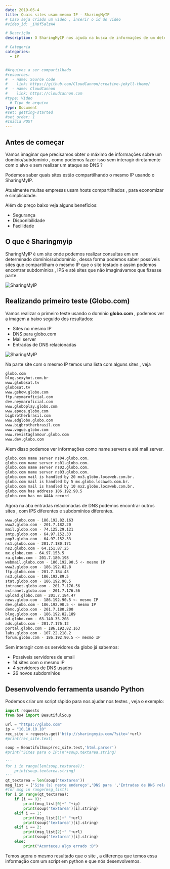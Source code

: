 ```yaml
---
date: 2019-05-4
title: Quais sites usam mesmo IP - SharingMyIP
# Caso seja criado um video , inserir o id do video
#video_id: _iH8f5alzWA

# Descrição
description: O SharingMyIP nos ajuda na busca de informações de um determinado IP.

# Categoria
categories:
  - IP


#Arquivos a ser compartilhado
#resources:
#  - name: Source code
#    link: https://github.com/CloudCannon/creative-jekyll-theme/
#  - name: CloudCannon
#    link: https://cloudcannon.com
#type: Video
  # Tipo de arquivo
type: Document
#set: getting-started
#set_order: 1
#Inicia POST
---
```


## Antes de começar
Vamos imaginar que precisamos obter o máximo de informações sobre um domínio/subdomínio , como podemos fazer isso sem interagir diretamente com o alvo e sem realizar um ataque ao DNS ?

Podemos saber quais sites estão compartilhando o mesmo IP usando o SharingMyIP.

Atualmente muitas empresas usam hosts compartilhados , para economizar e simplicidade.

Além do preço baixo veja alguns benefícios:
- Segurança
- Disponibilidade
- Facilidade

## O que é Sharingmyip
SharingMyIP é um site onde podemos realizar consultas em um determinado domínio/subdomínio , dessa forma podemos saber possíveis sites que compartilham o mesmo IP que o site testado e assim podemos encontrar subdomínios , IPS e até sites que não imaginávamos que fizesse parte.

![SharingMyIP](https://i.imgur.com/CWJ7PCs.png)

## Realizando primeiro teste (Globo.com)
Vamos realizar o primeiro teste usando o domínio **globo.com** , podemos ver a imagem a baixo seguido dos resultados:
- Sites no mesmo IP
- DNS para globo.com
- Mail server
- Entradas de DNS relacionadas

![SharingMyIP](https://i.imgur.com/J5wpWsp.png)

Na parte site com o mesmo IP temos uma lista com alguns sites , veja
```sh
globo.com
blog.sexyhot.com.br
www.globosat.tv
globosat.tv
www.gshow.globo.com
ftp.neymaroficial.com
dev.neymaroficial.com
www.globoplay.globo.com
www.epoca.globo.com
bigbrotherbrasil.com
www.edglobo.globo.com
www.bigbrotherbrasil.com
www.vogue.globo.com
www.revistaglamour.globo.com
www.dev.globo.com
```

Alem disso podemos ver informações como name servers e até mail server.
```sh
globo.com name server ns04.globo.com.
globo.com name server ns01.globo.com.
globo.com name server ns02.globo.com.
globo.com name server ns03.globo.com.
globo.com mail is handled by 20 mx3.globo.locaweb.com.br.
globo.com mail is handled by 5 mx.globo.locaweb.com.br.
globo.com mail is handled by 10 mx2.globo.locaweb.com.br.
globo.com has address 186.192.90.5
globo.com has no AAAA record
```

Agora na aba entradas relacionadas de DNS podemos encontrar outros sites , com IPS diferentes e subdomínios diferentes.
```sh
www.globo.com - 186.192.82.163
www2.globo.com - 201.7.182.20
mail.globo.com - 74.125.29.121
smtp.globo.com - 64.97.152.33
pop3.globo.com - 64.97.152.33
ns1.globo.com - 201.7.180.171
ns2.globo.com - 64.151.87.25
mx.globo.com - 64.97.153.5
ra.globo.com - 201.7.180.198
webmail.globo.com - 186.192.90.5 <- mesmo IP
www3.globo.com - 186.192.82.8
ftp.globo.com - 201.7.184.43
ns3.globo.com - 186.192.89.5
stat.globo.com - 186.192.90.5
intranet.globo.com - 201.7.176.56
extranet.globo.com - 201.7.176.56
upload.globo.com - 201.7.184.47
news.globo.com - 186.192.90.5 <- mesmo IP
dev.globo.com - 186.192.90.5 <- mesmo IP
demo.globo.com - 201.7.180.200
blog.globo.com - 186.192.82.189
ad.globo.com - 63.140.35.208
ads.globo.com - 201.7.176.12
portal.globo.com - 186.192.82.163
labs.globo.com - 107.22.218.2
forum.globo.com - 186.192.90.5 <- mesmo IP
```

Sem interagir com os servidores da globo já sabemos:
- Possíveis servidores de email
- 14 sites com o mesmo IP
- 4 servidores de DNS usados
- 26 novos subdomínios

## Desenvolvendo ferramenta usando Python
Podemos criar um script rápido para nos ajudar nos testes , veja o exemplo:
```python
import requests
from bs4 import BeautifulSoup

url = "https://globo.com"
ip = "10.10.10.10"
rec_site = requests.get('http://sharingmyip.com/?site='+url)
#print(rec_site.text)

soup = BeautifulSoup(rec_site.text,'html.parser')
#print("Sites para o IP:\n"+soup.textarea.string)

'''
for i in range(len(soup.textarea)):
    print(soup.textarea.string)
'''
qt_textarea = len(soup('textarea'))
msg_list = ['Site (s) neste endereço','DNS para ','Entradas de DNS relacionadas para']
#for msg in range(msg_list):
for i in range(qt_textarea):
    if (i == 0):
        print(msg_list[0]+" "+ip)
        print(soup('textarea')[i].string)
    elif i == 1:
        print(msg_list[1]+" "+url)
        print(soup('textarea')[i].string)
    elif i == 2:
        print(msg_list[2]+" "+url)
        print(soup('textarea')[i].string)
    else:
        print("Aconteceu algo errado :D")
```

Temos agora o mesmo resultado que o site , a diferença que temos essa informação com um script em python e que nós desenvolvemos.
